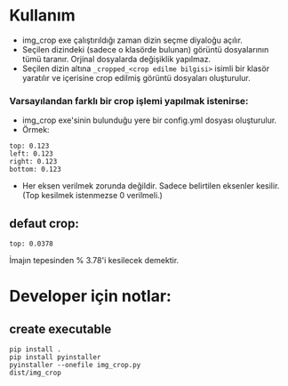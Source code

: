 # Kullanım
* img_crop exe çalıştırıldığı zaman dizin seçme diyaloğu açılır.
* Seçilen dizindeki (sadece o klasörde bulunan) görüntü dosyalarının tümü taranır. Orjinal dosyalarda değişiklik yapılmaz.
* Seçilen dizin altına `_cropped_<crop edilme bilgisi>` isimli bir klasör yaratılır ve içerisine crop edilmiş görüntü dosyaları oluşturulur.

### Varsayılandan farklı bir crop işlemi yapılmak istenirse:
* img_crop exe'sinin bulunduğu yere bir config.yml dosyası oluşturulur. 
* Örmek:
```
top: 0.123
left: 0.123
right: 0.123
bottom: 0.123
```
* Her eksen verilmek zorunda değildir. Sadece belirtilen eksenler kesilir. (Top kesilmek istenmezse 0 verilmeli.)

## defaut crop:
```
top: 0.0378
```
İmajın tepesinden % 3.78'i kesilecek demektir.


# Developer için notlar:
## create executable

```
pip install .
pip install pyinstaller
pyinstaller --onefile img_crop.py
dist/img_crop
```

